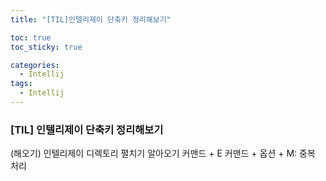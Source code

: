 ```yaml
---
title: "[TIL]인텔리제이 단축키 정리해보기"

toc: true
toc_sticky: true

categories:
  - Intellij
tags:
  - Intellij
---
```


### [TIL] 인텔리제이 단축키 정리해보기

(해오기)
인텔리제이 디렉토리 펼치기 알아오기 
커맨드 + E
커맨드 + 옵션 + M: 중복 처리
